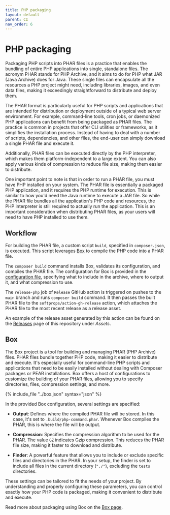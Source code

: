 ```yaml
---
title: PHP packaging
layout: default
parent: CI
nav_order: 6
---
```


# PHP packaging

Packaging PHP scripts into PHAR files is a practice that enables the bundling of
entire PHP applications into single, standalone files. The acronym PHAR stands
for PHP Archive, and it aims to do for PHP what JAR (Java Archive) does for
Java. These single files can encapsulate all the resources a PHP project might
need, including libraries, images, and even data files, making it exceedingly
straightforward to distribute and deploy them.

The PHAR format is particularly useful for PHP scripts and applications that are
intended for distribution or deployment outside of a typical web server
environment. For example, command-line tools, cron jobs, or daemonized PHP
applications can benefit from being packaged as PHAR files. The practice is
common in projects that offer CLI utilities or frameworks, as it simplifies the
installation process. Instead of having to deal with a number of scripts,
dependencies, and other files, the end-user can simply download a single PHAR
file and execute it.

Additionally, PHAR files can be executed directly by the PHP interpreter, which
makes them platform-independent to a large extent. You can also apply various
kinds of compression to reduce file size, making them easier to distribute.

One important point to note is that in order to run a PHAR file, you must have
PHP installed on your system. The PHAR file is essentially a packaged PHP
application, and it requires the PHP runtime for execution. This is similar to
how you'd need the Java runtime to execute a JAR file. So while the PHAR file
bundles all the application's PHP code and resources, the PHP interpreter is
still required to actually run the application. This is an important
consideration when distributing PHAR files, as your users will need to have PHP
installed to use them.

## Workflow

For building the PHAR file, a custom script `build`, specified in `composer.json`, is
executed. This script leverages [Box](https://github.com/box-project/box) to 
compile the PHP code into a PHAR file.

The `composer build` command installs Box, validates its configuration, and
compiles the PHAR file. The configuration for Box is provided in the 
[configuration file](https://github.com/AlexSkrypnyk/scaffold/blob/main/box.json),
specifying what to include in the archive, where to output it, and what
compression to use.

The `release-php` job of `Release` GitHub action is triggered on pushes to 
the `main` branch and runs `composer build` command. It then passes the built
PHAR file to the `softprops/action-gh-release` action, which attaches the PHAR 
file to the most recent release as a release asset.

An example of the release asset generated by this action can be found on the
[Releases](https://github.com/AlexSkrypnyk/scaffold/releases) page of this
repository under *Assets*.

## Box

The Box project is a tool for building and managing PHAR (PHP Archive) files.
PHAR files bundle together PHP code, making it easier to distribute and execute.
It's especially useful for command-line PHP scripts and applications that need
to be easily installed without dealing with Composer packages or PEAR
installations. Box offers a host of configurations to customize the building of
your PHAR files, allowing you to specify directories, files, compression
settings, and more.

{% include_file "../box.json" syntax="json" %}

In the provided Box configuration, several settings are specified:

- **Output**: Defines where the compiled PHAR file will be stored. In this case,
  it's set to `.build/php-command.phar`. Whenever Box compiles the
  PHAR, this is where the file will be output.

- **Compression**: Specifies the compression algorithm to be used for the PHAR.
  The value `GZ` indicates Gzip compression. This reduces the PHAR file size,
  making it faster to download and distribute.

- **Finder**: A powerful feature that allows you to include or exclude specific
  files and directories in the PHAR. In your setup, the finder is set to include
  all files in the current directory (`"./"`), excluding
  the `tests` directories.

These settings can be tailored to fit the needs of your project. By
understanding and properly configuring these parameters, you can control exactly
how your PHP code is packaged, making it convenient to distribute and execute.

Read more about packaging using Box on the [Box page](https://box-project.github.io/box/).
